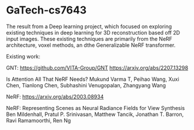 # GaTech-cs7643
The result from a Deep learning project, which focused on exploring existing techniques in deep learning for 3D reconstruction  based off 2D input images.
These existing techniques are primarily from the NeRF architecture, voxel methods, an dthe Generalizable NeRF transformer.

Existing work:

GNT:
https://github.com/VITA-Group/GNT
https://arxiv.org/abs/2207.13298

Is Attention All That NeRF Needs?
Mukund Varma T, Peihao Wang, Xuxi Chen, Tianlong Chen, Subhashini Venugopalan, Zhangyang Wang




NeRF:
https://arxiv.org/abs/2003.08934

NeRF: Representing Scenes as Neural Radiance Fields for View Synthesis
Ben Mildenhall, Pratul P. Srinivasan, Matthew Tancik, Jonathan T. Barron, Ravi Ramamoorthi, Ren Ng
 
 
